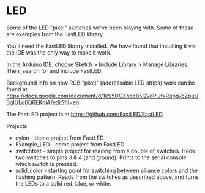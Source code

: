 # LED

Some of the LED "pixel" sketches we've been playing with. Some of these are examples from the FastLED library.

You'll need the FastLED library installed. We have found that installing it via the IDE was the only way to make it work. 

In the Arduino IDE, choose Sketch > Include Library > Manage Libraries. Then, search for and include FastLED.

Background info on how RGB "pixel" (addressable LED strips) work can be found at https://docs.google.com/document/d/1kS5UGXYoc85QVdPiJfxRqpg7cZpuU3gIULq6Q6EKniA/edit?hl=en 

The FastLED project is at https://github.com/FastLED/FastLED

Projects:

* cylon - demo project from FastLED
* Example_LED - demo project from FastLED
* switchtest - simple project for reading from a couple of switches. Hook two switches to pins 3 & 4 (and ground). Prints to the serial console which switch is pressed.
* solid_color - starting point for switching between alliance colors and the flashing pattern. Reads from the switches as described above, and turns the LEDs to a solid red, blue, or white.